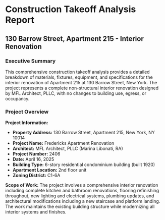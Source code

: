 # Construction Takeoff Analysis Report
## 130 Barrow Street, Apartment 215 - Interior Renovation

### Executive Summary

This comprehensive construction takeoff analysis provides a detailed breakdown of materials, fixtures, equipment, and specifications for the interior renovation of Apartment 215 at 130 Barrow Street, New York. The project represents a complete non-structural interior renovation designed by MFL Architect, PLLC, with no changes to building use, egress, or occupancy.

### Project Overview

**Project Information:**
- **Property Address:** 130 Barrow Street, Apartment 215, New York, NY 10014
- **Project Name:** Fredericks Apartment Renovation
- **Architect:** MFL Architect, PLLC (Marina Libonati, RA)
- **Project Number:** 2406
- **Date:** April 16, 2025
- **Building Type:** 6-story residential condominium building (built 1920)
- **Apartment Location:** 2nd floor unit
- **Zoning District:** C1-6A

**Scope of Work:**
The project involves a comprehensive interior renovation including complete kitchen and bathroom renovations, flooring refinishing throughout, new lighting and electrical systems, plumbing updates, and architectural modifications including a new staircase and platform landing. The work maintains the existing building structure while modernizing all interior systems and finishes.


